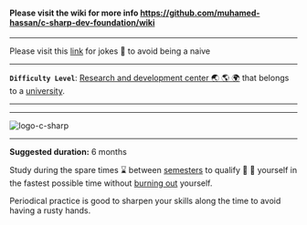 #### Please visit the wiki for more info https://github.com/muhamed-hassan/c-sharp-dev-foundation/wiki

***

Please visit this [link](https://github.com/muhamed-hassan/c-sharp-dev-foundation/wiki/Full-stack-developer-joke) for jokes 🤣 to avoid being a naive

***

**`Difficulty Level`**: [Research and development center 🌏 🌎 🌍](https://en.wikipedia.org/wiki/Research_and_development) that belongs to a [university](https://en.wikipedia.org/wiki/University).

***
***

![logo-c-sharp](https://user-images.githubusercontent.com/17825804/219575406-d0e42003-c30d-4eba-bd21-a86c08a7806f.png)

***

**Suggested duration:** 6 months

Study during the spare times ⌛ between [semesters](https://en.wikipedia.org/wiki/Academic_term) to qualify 🧠 💪 yourself in the fastest possible time without [burning out](https://en.wikipedia.org/wiki/Occupational_burnout) yourself.

Periodical practice is good to sharpen your skills along the time to avoid having a rusty hands.
